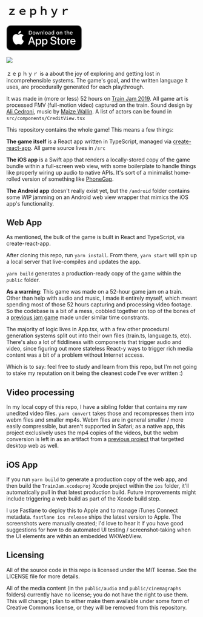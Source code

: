 # ｚｅｐｈｙｒ


<a href="https://lzrwlkr.me/zephyr"><img style="width: 200px" src="appstore.png" alt="Download on the iOS App Store"></a>

<a href="readme.mp4"><img src="readme.gif" style="max-height: 500px;"/></a>


ｚｅｐｈｙｒ is a about the joy of exploring and getting lost in incomprehensible systems. The game's goal, and the written language it uses, are procedurally generated for each playthrough.

It was made in (more or less) 52 hours on [Train Jam 2019](http://trainjam.com). All game art is processed FMV (full-motion video) captured on the train. Sound design by [Ali Cedroni](https://twitter.com/AliCedroni), music by [Maize Wallin](https://twitter.com/MaizeWallin). A list of actors can be found in `src/components/CreditView.tsx`

This repository contains the whole game! This means a few things:

**The game itself** is a React app written in TypeScript, managed via [create-react-app](https://www.github.com/facebook/create-react-app). All game source lives in `/src`

**The iOS app** is a Swift app that renders a locally-stored copy of the game bundle within a full-screen web view, with some boilerplate to handle things like properly wiring up audio to native APIs. It's sort of a minimalist home-rolled version of something like [PhoneGap](https://phonegap.com).

**The Android app** doesn't really exist yet, but the `/android` folder contains some WIP jamming on an Android web view wrapper that mimics the iOS app's functionality.

## Web App

As mentioned, the bulk of the game is built in React and TypeScript, via create-react-app.

After cloning this repo, run `yarn install`. From there, `yarn start` will spin up a local server that live-compiles and updates the app. 

`yarn build` generates a production-ready copy of the game within the `public` folder.

**As a warning**: This game was made on a 52-hour game jam on a train. Other than help with audio and music, I made it entirely myself, which meant spending most of those 52 hours capturing and processing video footage. So the codebase is a bit of a mess, cobbled together on top of the bones of a [previous jam game](https://github.com/lazerwalker/gorli) made under similar time constrants. 

The majority of logic lives in App.tsx, with a few other procedural generation systems split out into their own files (train.ts, language.ts, etc). There's also a lot of fiddliness with components that trigger audio and video, since figuring out more stateless React-y ways to trigger rich media content was a bit of a problem without Internet access.

Which is to say: feel free to study and learn from this repo, but I'm not going to stake my reputation on it being the cleanest code I've ever written :)

## Video processing

In my local copy of this repo, I have a sibling folder that contains my raw unedited video files. `yarn convert` takes those and recompresses them into webm files and smaller mp4s. Webm files are in general smaller / more easily compressible, but aren't supported in Safari; as a native app, this project exclusively uses the mp4 copies of the videos, but the webm conversion is left in as an artifact from a [previous project](https://github.com/lazerwalker/gorli) that targetted desktop web as well.

## iOS App

If you run `yarn build` to generate a production copy of the web app, and then build the `TrainJam.xcodeproj` Xcode project within the `ios` folder, it'll automatically pull in that latest production build. Future improvements might include triggering a web build as part of the Xcode build step.

I use Fastlane to deploy this to Apple and to manage iTunes Connect metadata. `fastlane ios release` ships the latest version to Apple. The screenshots were manually created; I'd love to hear it if you have good suggestions for how to do automated UI testing / screenshot-taking when the UI elements are within an embedded WKWebView.

## Licensing

All of the source code in this repo is licensed under the MIT license. See the LICENSE file for more details.

All of the media content (in the `public/audio` and `public/cinemagraphs` folders) currently have no license; you do not have the right to use them. This will change; I plan to either make them available under some form of Creative Commons license, or they will be removed from this repository.